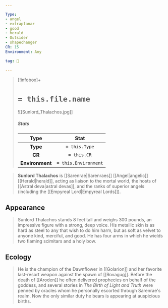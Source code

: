 ```yaml
---

Type:
- angel
- extraplanar
- good
- herald
- Outsider
- shapechanger
CR: 15
Environment: Any

tag: 👹

---
```


> [!infobox]+
> #  `= this.file.name`
> ![[Sunlord_Thalachos.jpg]]
> ##### Stats
> Type | Stat |
> :---:|:---:|
> **Type** | `= this.Type` |
> **CR** | `= this.CR` |
> **Environment** | `= this.Environment` |



> **Sunlord Thalachos** is [[Sarenrae|Sarenraes]] [[Angel|angelic]] [[Herald|herald]], acting as liaison to the mortal world, the hosts of [[Astral deva|astral devas]], and the ranks of superior angels (including the [[Empyreal Lord|Empyreal Lords]]).


## Appearance

> Sunlord Thalachos stands 8 feet tall and weighs 300 pounds, an impressive figure with a strong, deep voice. His metallic skin is as hard as steel to any that wish to do him harm, but as soft as velvet to anyone kind, merciful, and good.  He has four arms in which he wields two flaming scimitars and a holy bow.


## Ecology

> He is the champion of the Dawnflower in [[Golarion]] and her favorite last-resort weapon against the spawn of [[Rovagug]]. Before the death of [[Aroden]] he often delivered prophecies on behalf of the goddess, and several stories in *The Birth of Light and Truth* were penned by oracles whom he personally escorted through Sarenrae's realm. Now the only similar duty he bears is appearing at auspicious births.







